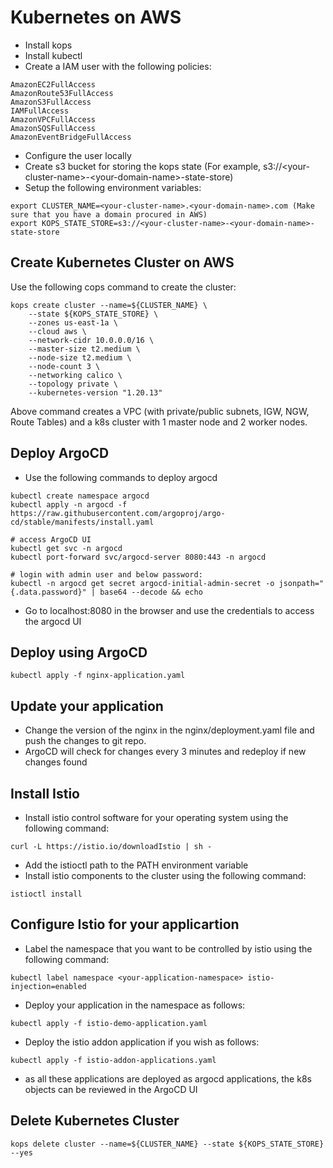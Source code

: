 # Kubernetes on AWS
- Install kops
- Install kubectl
- Create a IAM user with the following policies:
```
AmazonEC2FullAccess
AmazonRoute53FullAccess
AmazonS3FullAccess
IAMFullAccess
AmazonVPCFullAccess
AmazonSQSFullAccess
AmazonEventBridgeFullAccess
```
- Configure the user locally
- Create s3 bucket for storing the kops state (For example, s3://&lt;your-cluster-name>-&lt;your-domain-name>-state-store)
- Setup the following environment variables:
```
export CLUSTER_NAME=<your-cluster-name>.<your-domain-name>.com (Make sure that you have a domain procured in AWS)
export KOPS_STATE_STORE=s3://<your-cluster-name>-<your-domain-name>-state-store
```

## Create Kubernetes Cluster on AWS

Use the following cops command to create the cluster:

```
kops create cluster --name=${CLUSTER_NAME} \
    --state ${KOPS_STATE_STORE} \
    --zones us-east-1a \
    --cloud aws \
    --network-cidr 10.0.0.0/16 \
    --master-size t2.medium \
    --node-size t2.medium \
    --node-count 3 \
    --networking calico \
    --topology private \
    --kubernetes-version "1.20.13"
```

Above command creates a VPC (with private/public subnets, IGW, NGW, Route Tables) and a k8s cluster with 1 master node and 2 worker nodes. 

## Deploy ArgoCD

- Use the following commands to deploy argocd
```
kubectl create namespace argocd
kubectl apply -n argocd -f https://raw.githubusercontent.com/argoproj/argo-cd/stable/manifests/install.yaml

# access ArgoCD UI
kubectl get svc -n argocd
kubectl port-forward svc/argocd-server 8080:443 -n argocd

# login with admin user and below password:
kubectl -n argocd get secret argocd-initial-admin-secret -o jsonpath="{.data.password}" | base64 --decode && echo
```
- Go to localhost:8080 in the browser and use the credentials to access the argocd UI

## Deploy using ArgoCD
```
kubectl apply -f nginx-application.yaml
```

## Update your application
- Change the version of the nginx in the nginx/deployment.yaml file and push the changes to git repo. 
- ArgoCD will check for changes every 3 minutes and redeploy if new changes found 

## Install Istio

- Install istio control software for your operating system using the following command:
```
curl -L https://istio.io/downloadIstio | sh -
```
- Add the istioctl path to the PATH environment variable
- Install istio components to the cluster using the following command:
```
istioctl install
```

## Configure Istio for your applicartion

- Label the namespace that you want to be controlled by istio using the following command:
```
kubectl label namespace <your-application-namespace> istio-injection=enabled
```

- Deploy your application in the namespace as follows:
```
kubectl apply -f istio-demo-application.yaml
```

- Deploy the istio addon application if you wish as follows:
```
kubectl apply -f istio-addon-applications.yaml
```

- as all these applications are deployed as argocd applications, the k8s objects can be reviewed in the ArgoCD UI

## Delete Kubernetes Cluster

```
kops delete cluster --name=${CLUSTER_NAME} --state ${KOPS_STATE_STORE} --yes
```

